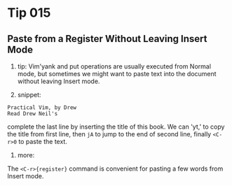 # Tip 015

## Paste from a Register Without Leaving Insert Mode

1. tip:
   Vim'yank and put operations are usually executed from Normal mode, but sometimes we might want to paste text into the document without leaving Insert mode.

2. snippet:

```text
Practical Vim, by Drew
Read Drew Neil's
```

complete the last line by inserting the title of this book. We can 'yt,' to copy the title from first line, then `jA` to jump to the end of second line, finally `<C-r>0` to paste the text.

1. more:

The `<C-r>{register}` command is convenient for pasting a few words from Insert mode.
